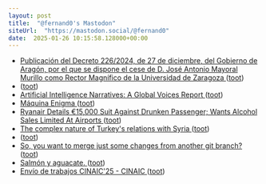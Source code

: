```yaml
---
layout: post
title:  "@fernand0's Mastodon"
siteUrl:  "https://mastodon.social/@fernand0"
date:  2025-01-26 10:15:58.128000+00:00
---
```

*  [Publicación del Decreto 226/2024, de 27 de diciembre, del Gobierno de Aragón, por el que se dispone el cese de D. José Antonio Mayoral Murillo como Rector Magnífico de la Universidad de Zaragoza ](https://www.unizar.es/actualidad/vernoticia_ng.php?id=8753) ([toot](https://mastodon.social/@fernand0/113894133473312370))
*  [ ](https://mastodon.social/users/fernand0/statuses/113894131052065470/activity) ([toot](https://mastodon.social/users/fernand0/statuses/113894131052065470/activity))
*  [Artificial Intelligence Narratives: A Global Voices Report ](https://globalvoices.org/2024/12/23/artificial-intelligence-narratives-a-global-voices-report) ([toot](https://mastodon.social/@fernand0/113893965833607102))
*  [Máquina Enigma ](https://www.flickr.com/photos/fernand0/54270314745) ([toot](https://mastodon.social/@fernand0/113893944135627055))
*  [Ryanair Details €15,000 Suit Against Drunken Passenger; Wants Alcohol Sales Limited At Airports ](https://www.gatechecked.com/ryanair-details-15000-suit-against-drunken-passenger-997) ([toot](https://mastodon.social/@fernand0/113892943165942965))
*  [The complex nature of Turkey's relations with Syria ](https://globalvoices.org/2024/12/24/the-complex-nature-of-turkeys-relations-with-syria) ([toot](https://mastodon.social/@fernand0/113892259939172555))
*  [ ](https://paquita.masto.host/@morri) ([toot](https://mastodon.social/@fernand0/113891591064874769))
*  [So, you want to merge just some changes from another git branch? ](https://dev.to/fernand0/so-you-want-to-merge-just-some-changes-from-another-git-branch-2bj) ([toot](https://mastodon.social/@fernand0/113890463082509830))
*  [Salmón y aguacate. ](https://avecesunafoto.wordpress.com/2025/01/25/salmon-y-aguacate) ([toot](https://mastodon.social/@fernand0/113890453138632646))
*  [Envío de trabajos CINAIC'25 - CINAIC ](https://cinaic.net/envio-de-trabajos-cinaic25) ([toot](https://mastodon.social/@fernand0/113890351522771249))
